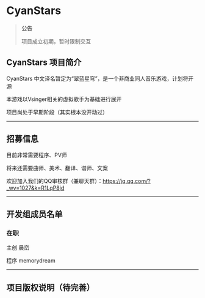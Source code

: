 # CyanStars

> **公告**
>
> 项目成立初期，暂时限制交互

## CyanStars 项目简介

CyanStars 中文译名暂定为“翠蓝星穹”，是一个非商业同人音乐游戏，计划将开源

本游戏以Vsinger相关的虚拟歌手为基础进行展开

项目尚处于早期阶段（其实根本没开动过）

---

## 招募信息

目前非常需要程序、PV师

将来还需要曲师、美术、翻译、谱师、文案

欢迎加入我们的QQ审核群（兼聊天群）：https://jq.qq.com/?_wv=1027&k=R1LqP8jd

---

## 开发组成员名单

### 在职

主创 晨峦

程序 memorydream

---

## 项目版权说明（待完善）

